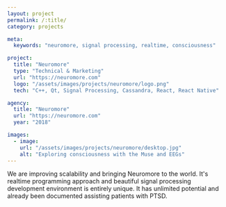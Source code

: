 ```yaml
---
layout: project
permalink: /:title/
category: projects

meta:
  keywords: "neuromore, signal processing, realtime, consciousness"

project:
  title: "Neuromore"
  type: "Technical & Marketing"
  url: "https://neuromore.com"
  logo: "/assets/images/projects/neuromore/logo.png"
  tech: "C++, Qt, Signal Processing, Cassandra, React, React Native"

agency:
  title: "Neuromore"
  url: "https://neuromore.com"
  year: "2018"

images:
  - image:
    url: "/assets/images/projects/neuromore/desktop.jpg"
    alt: "Exploring consciousness with the Muse and EEGs"
---
```

<p>We are improving scalability and bringing Neuromore to the world. It's realtime programming approach and beautiful signal processing development environment is entirely unique. It has unlimited potential and already been documented assisting patients with PTSD.</p>